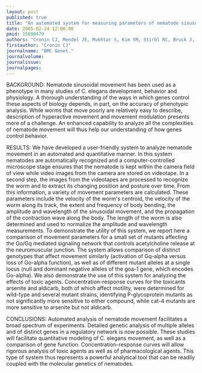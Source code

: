 ```yaml
---
layout: post
published: true
title: "An automated system for measuring parameters of nematode sinusoidal movement."
date: 2005-02-24 12:00:00
pmid: 15698479
authors: "Cronin CJ, Mendel JE, Mukhtar S, Kim YM, Stirbl RC, Bruck J, Sternberg PW"
firstauthor: "Cronin CJ"
journalname: "BMC Genet."
journalvolume: 
journalissue: 
journalpages: 
---
```


BACKGROUND:
Nematode sinusoidal movement has been used as a phenotype in many studies of C. elegans development, behavior and physiology. A thorough understanding of the ways in which genes control these aspects of biology depends, in part, on the accuracy of phenotypic analysis. While worms that move poorly are relatively easy to describe, description of hyperactive movement and movement modulation presents more of a challenge. An enhanced capability to analyze all the complexities of nematode movement will thus help our understanding of how genes control behavior.

RESULTS:
We have developed a user-friendly system to analyze nematode movement in an automated and quantitative manner. In this system nematodes are automatically recognized and a computer-controlled microscope stage ensures that the nematode is kept within the camera field of view while video images from the camera are stored on videotape. In a second step, the images from the videotapes are processed to recognize the worm and to extract its changing position and posture over time. From this information, a variety of movement parameters are calculated. These parameters include the velocity of the worm's centroid, the velocity of the worm along its track, the extent and frequency of body bending, the amplitude and wavelength of the sinusoidal movement, and the propagation of the contraction wave along the body. The length of the worm is also determined and used to normalize the amplitude and wavelength measurements. To demonstrate the utility of this system, we report here a comparison of movement parameters for a small set of mutants affecting the Go/Gq mediated signaling network that controls acetylcholine release at the neuromuscular junction. The system allows comparison of distinct genotypes that affect movement similarly (activation of Gq-alpha versus loss of Go-alpha function), as well as of different mutant alleles at a single locus (null and dominant negative alleles of the goa-1 gene, which encodes Go-alpha). We also demonstrate the use of this system for analyzing the effects of toxic agents. Concentration-response curves for the toxicants arsenite and aldicarb, both of which affect motility, were determined for wild-type and several mutant strains, identifying P-glycoprotein mutants as not significantly more sensitive to either compound, while cat-4 mutants are more sensitive to arsenite but not aldicarb.

CONCLUSIONS:
Automated analysis of nematode movement facilitates a broad spectrum of experiments. Detailed genetic analysis of multiple alleles and of distinct genes in a regulatory network is now possible. These studies will facilitate quantitative modeling of C. elegans movement, as well as a comparison of gene function. Concentration-response curves will allow rigorous analysis of toxic agents as well as of pharmacological agents. This type of system thus represents a powerful analytical tool that can be readily coupled with the molecular genetics of nematodes.
